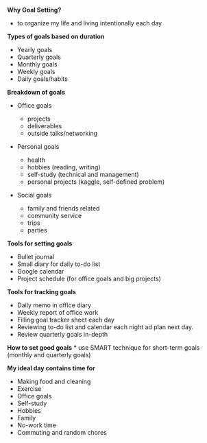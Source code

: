 **Why Goal Setting?**
* to organize my life and living intentionally each day

**Types of goals based on duration**
 * Yearly goals
 * Quarterly goals
 * Monthly goals
 * Weekly goals
 * Daily goals/habits
 
**Breakdown of goals**
 * Office goals 
    * projects
    * deliverables
    * outside talks/networking
    
 * Personal goals
    * health
    * hobbies (reading, writing)
    * self-study (technical and management)
    * personal projects (kaggle, self-defined problem)
  
 * Social goals
    * family and friends related
    * community service
    * trips
    * parties
  
 **Tools for setting goals**
  * Bullet journal
  * Small diary for daily to-do list
  * Google calendar
  * Project schedule (for office goals and big projects)
  
  **Tools for tracking goals**
   * Daily memo in office diary
   * Weekly report of office work
   * Filling goal tracker sheet each day
   * Reviewing to-do list and calendar each night ad plan next day.
   * Review quarterly goals in-depth 
   
   **How to set good goals**
    * use SMART technique for short-term goals (monthly and quarterly goals)
    
   **My ideal day contains time for**
   * Making food and cleaning
   * Exercise
   * Office goals
   * Self-study 
   * Hobbies
   * Family
   * No-work time
   * Commuting and random chores
   
